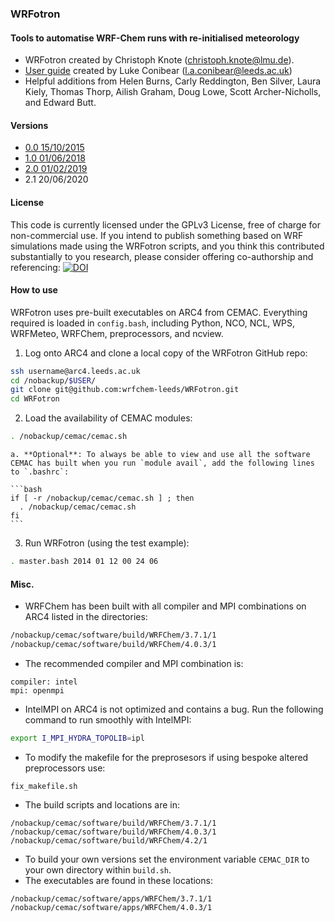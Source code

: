 ### WRFotron
#### Tools to automatise WRF-Chem runs with re-initialised meteorology  
- WRFotron created by Christoph Knote (christoph.knote@lmu.de).  
- [User guide](https://github.com/wrfchem-leeds/WRFotron/blob/master/WRFotron_user_guide.md) created by Luke Conibear (l.a.conibear@leeds.ac.uk)  
- Helpful additions from Helen Burns, Carly Reddington, Ben Silver, Laura Kiely, Thomas Thorp, Ailish Graham, Doug Lowe, Scott Archer-Nicholls, and Edward Butt.  

#### Versions  
- [0.0 15/10/2015](https://github.com/wrfchem-leeds/WRFotron/blob/master/WRFotron_user_guide.md#WRFotron0.0)
- [1.0 01/06/2018](https://github.com/wrfchem-leeds/WRFotron/blob/master/WRFotron_user_guide.md#WRFotron1.0)  
- [2.0 01/02/2019](https://github.com/wrfchem-leeds/WRFotron/blob/master/WRFotron_user_guide.md#WRFotron2.0)  
- 2.1 20/06/2020

#### License  
This code is currently licensed under the GPLv3 License, free of charge for non-commercial use. If you intend to publish something based on WRF simulations made using the WRFotron scripts, and you think this contributed substantially to you research, please consider offering co-authorship and referencing: [![DOI](https://zenodo.org/badge/234609545.svg)](https://zenodo.org/badge/latestdoi/234609545)

#### How to use
WRFotron uses pre-built executables on ARC4 from CEMAC. Everything required is loaded in `config.bash`, including Python, NCO, NCL, WPS, WRFMeteo, WRFChem, preprocessors, and ncview.  

1. Log onto ARC4 and clone a local copy of the WRFotron GitHub repo:  
```bash
ssh username@arc4.leeds.ac.uk
cd /nobackup/$USER/
git clone git@github.com:wrfchem-leeds/WRFotron.git
cd WRFotron
```

2. Load the availability of CEMAC modules:
```bash
. /nobackup/cemac/cemac.sh
```
    a. **Optional**: To always be able to view and use all the software CEMAC has built when you run `module avail`, add the following lines to `.bashrc`:  
  
    ```bash
    if [ -r /nobackup/cemac/cemac.sh ] ; then
      . /nobackup/cemac/cemac.sh
    fi
    ```
    
3. Run WRFotron (using the test example):  
```bash
. master.bash 2014 01 12 00 24 06
```

#### Misc.
- WRFChem has been built with all compiler and MPI combinations on ARC4 listed in the directories:
```bash
/nobackup/cemac/software/build/WRFChem/3.7.1/1
/nobackup/cemac/software/build/WRFChem/4.0.3/1
```
- The recommended compiler and MPI combination is:
```
compiler: intel
mpi: openmpi
```
- IntelMPI on ARC4 is not optimized and contains a bug. Run the following command to run smoothly with IntelMPI:  
```bash
export I_MPI_HYDRA_TOPOLIB=ipl
```
- To modify the makefile for the preprosesors if using bespoke altered preprocessors use:  
```
fix_makefile.sh
```
- The build scripts and locations are in:  
```
/nobackup/cemac/software/build/WRFChem/3.7.1/1
/nobackup/cemac/software/build/WRFChem/4.0.3/1
/nobackup/cemac/software/build/WRFChem/4.2/1
```
- To build your own versions set the environment variable `CEMAC_DIR` to your own directory within `build.sh`.
- The executables are found in these locations:
```
/nobackup/cemac/software/apps/WRFChem/3.7.1/1
/nobackup/cemac/software/apps/WRFChem/4.0.3/1
```
